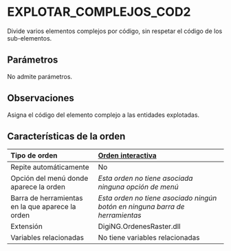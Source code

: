 # EXPLOTAR\_COMPLEJOS\_COD2

Divide varios elementos complejos por código, sin respetar el código de los sub-elementos.

## Parámetros

No admite parámetros.

## Observaciones

Asigna el código del elemento complejo a las entidades explotadas.

## Características de la orden

| Tipo de orden | [Orden interactiva]() |
| :--- | :--- |
| Repite automáticamente | No |
| Opción del menú donde aparece la orden | _Esta orden no tiene asociada ninguna opción de menú_ |
| Barra de herramientas en la que aparece la orden | _Esta orden no tiene asociado ningún botón en ninguna barra de herramientas_ |
| Extensión | DigiNG.OrdenesRaster.dll |
| Variables relacionadas | No tiene variables relacionadas |

